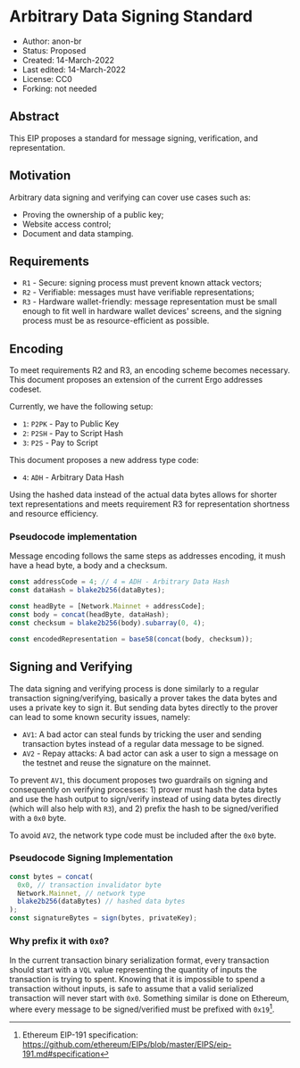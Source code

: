 # Arbitrary Data Signing Standard

- Author: anon-br
- Status: Proposed
- Created: 14-March-2022
- Last edited: 14-March-2022
- License: CC0
- Forking: not needed

## Abstract

This EIP proposes a standard for message signing, verification, and representation.

## Motivation

Arbitrary data signing and verifying can cover use cases such as:

- Proving the ownership of a public key;
- Website access control;
- Document and data stamping.

## Requirements

- `R1` - Secure: signing process must prevent known attack vectors;
- `R2` - Verifiable: messages must have verifiable representations;
- `R3` - Hardware wallet-friendly: message representation must be small enough to fit well in hardware wallet devices' screens, and the signing process must be as resource-efficient as possible.

## Encoding

To meet requirements R2 and R3, an encoding scheme becomes necessary. This document proposes an extension of the current Ergo addresses codeset.

Currently, we have the following setup:

- `1`: `P2PK` - Pay to Public Key
- `2`: `P2SH` - Pay to Script Hash
- `3`: `P2S` - Pay to Script

This document proposes a new address type code:

- `4`: `ADH` - Arbitrary Data Hash

Using the hashed data instead of the actual data bytes allows for shorter text representations and meets requirement R3 for representation shortness and resource efficiency.

### Pseudocode implementation

Message encoding follows the same steps as addresses encoding, it mush have a head byte, a body and a checksum.

```ts
const addressCode = 4; // 4 = ADH - Arbitrary Data Hash
const dataHash = blake2b256(dataBytes);

const headByte = [Network.Mainnet + addressCode];
const body = concat(headByte, dataHash);
const checksum = blake2b256(body).subarray(0, 4);

const encodedRepresentation = base58(concat(body, checksum));
```

## Signing and Verifying

The data signing and verifying process is done similarly to a regular transaction signing/verifying, basically a prover takes the data bytes and uses a private key to sign it. But sending data bytes directly to the prover can lead to some known security issues, namely:

- `AV1`: A bad actor can steal funds by tricking the user and sending transaction bytes instead of a regular data message to be signed.
- `AV2` - Repay attacks: A bad actor can ask a user to sign a message on the testnet and reuse the signature on the mainnet.

To prevent `AV1`, this document proposes two guardrails on signing and consequently on verifying processes: 1) prover must hash the data bytes and use the hash output to sign/verify instead of using data bytes directly (which will also help with `R3`), and 2) prefix the hash to be signed/verified with a `0x0` byte.

To avoid `AV2`, the network type code must be included after the `0x0` byte.

### Pseudocode Signing Implementation

```ts
const bytes = concat(
  0x0, // transaction invalidator byte
  Network.Mainnet, // network type
  blake2b256(dataBytes) // hashed data bytes
);
const signatureBytes = sign(bytes, privateKey);
```

### Why prefix it with `0x0`?

In the current transaction binary serialization format, every transaction should start with a `VQL` value representing the quantity of inputs the transaction is trying to spent. Knowing that it is impossible to spend a transaction without inputs, is safe to assume that a valid serialized transaction will never start with `0x0`. Something similar is done on Ethereum, where every message to be signed/verified must be prefixed with `0x19`[^1].

[^1]: Ethereum EIP-191 specification: https://github.com/ethereum/EIPs/blob/master/EIPS/eip-191.md#specification
